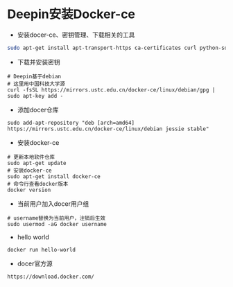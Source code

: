 # Deepin安装Docker-ce
- 安装docer-ce、密钥管理、下载相关的工具
```bash
sudo apt-get install apt-transport-https ca-certificates curl python-software-properties software-properties-common
```
- 下载并安装密钥
```shell
# Deepin基于debian
# 这里用中国科技大学源
curl -fsSL https://mirrors.ustc.edu.cn/docker-ce/linux/debian/gpg | sudo apt-key add -
```

- 添加docer仓库

```shell
sudo add-apt-repository "deb [arch=amd64] https://mirrors.ustc.edu.cn/docker-ce/linux/debian jessie stable"
```

- 安装docker-ce

```shell
# 更新本地软件仓库
sudo apt-get update
# 安装docker-ce
sudo apt-get install docker-ce
# 命令行查看docker版本
docker version
```

- 当前用户加入docer用户组

```shell
# username替换为当前用户，注销后生效
sudo usermod -aG docker username
```

- hello world

```shell
docker run hello-world
```

- docer官方源

```
https://download.docker.com/
```

